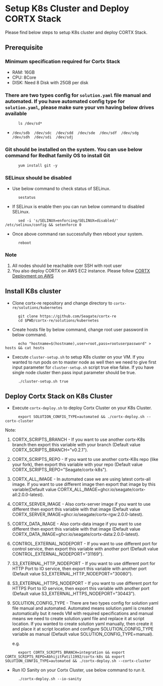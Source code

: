 # Setup K8s Cluster and Deploy CORTX Stack

   Please find below steps to setup K8s cluster and deploy CORTX Stack.

## Prerequisite 
### Minimum specification required for Cortx Stack
   - RAM: 16GB
   - CPU: 8Core
   - DISK: Need 8 Disk with 25GB per disk

### There are two types config for `solution.yaml` file manual and automated. If you have automated config type for `solution.yaml`, please make sure your vm having below drives available
```
      ls /dev/sd*
```
   - `/dev/sdb  /dev/sdc  /dev/sdd  /dev/sde  /dev/sdf  /dev/sdg  /dev/sdh  /dev/sdi  /dev/sdj`

### Git should be installed on the system. You can use below command for Redhat family OS to install Git

```
      yum install git -y
```
### SELinux should be disabled
   - Use below command to check status of SELinux.
```
      sestatus
```
   - If SELinux is enable then you can run below command to disabled SELinux.

```
      sed -i 's/SELINUX=enforcing/SELINUX=disabled/' /etc/selinux/config && setenforce 0
```

   - Once above command ran successfully then reboot your system.

```
      reboot
```   
### Note
 1. All nodes should be reachable over SSH with root user
 2. You also deploy CORTX on AWS EC2 instance. Please follow [CORTX Deployment on AWS](https://github.com/Seagate/cortx-re/blob/main/solutions/community-deploy/cloud/AWS/README.md)

## Install K8s cluster

   - Clone cortx-re repository and change directory to `cortx-re/solutions/kubernetes`
```
      git clone https://github.com/Seagate/cortx-re 
      cd $PWD/cortx-re/solutions/kubernetes
```
   - Create hosts file by below command, change root user password in below command.
```
      echo "hostname=$(hostname),user=root,pass=rootuserpassword" > hosts && cat hosts
```
   - Execute `cluster-setup.sh` to setup K8s cluster on your VM. If you wanted to run pods on to master node as well then we need to give first input parameter for `cluster-setup.sh` script true else false. If you have single node cluster then pass input parameter should be true.
```
      ./cluster-setup.sh true
```

## Deploy Cortx Stack on K8s Cluster

   - Execute `cortx-deploy.sh` to deploy Cortx Cluster on your K8s Cluster.
```
      export SOLUTION_CONFIG_TYPE=automated && ./cortx-deploy.sh --cortx-cluster
```

   Note:
   1. CORTX_SCRIPTS_BRANCH - If you want to use another cortx-K8s branch then export this variable with your branch (Default value CORTX_SCRIPTS_BRANCH="v0.2.1").
   2. CORTX_SCRIPTS_REPO - If you want to use another cortx-K8s repo (like your fork), then export this variable with your repo (Default value CORTX_SCRIPTS_REPO="Seagate/cortx-k8s").
   3. CORTX_ALL_IMAGE - In automated case we are using latest cortx-all image. If you want to use different image then export that image by this variable(Default value CORTX_ALL_IMAGE=ghcr.io/seagate/cortx-all:2.0.0-latest).
   4. CORTX_SERVER_IMAGE - Also cortx-server image if you want to use different then export this variable with that image (Default value CORTX_SERVER_IMAGE=ghcr.io/seagate/cortx-rgw:2.0.0-latest).
   5. CORTX_DATA_IMAGE - Also cortx-data image if you want to use different then export this variable with that image (Default value CORTX_DATA_IMAGE=ghcr.io/seagate/cortx-data:2.0.0-latest).
   6. CONTROL_EXTERNAL_NODEPORT - If you want to use different port for control service, then export this variable with another port (Default value CONTROL_EXTERNAL_NODEPORT="31169").
   7. S3_EXTERNAL_HTTP_NODEPORT - If you want to use different port for HTTP Port to IO service, then export this variable with another port (Default value S3_EXTERNAL_HTTP_NODEPORT="30080").
   8. S3_EXTERNAL_HTTPS_NODEPORT - If you want to use different port for HTTPS Port to IO service, then export this variable with another port (Default value S3_EXTERNAL_HTTPS_NODEPORT="30443").
   9. SOLUTION_CONFIG_TYPE - There are two types config for solution yaml file manual and automated. Automated means solution.yaml is created automatically but it needs VM with required specifications and manual means we need to create solution.yaml file and replace it at script location. If you wanted to create solution yaml manually, then create it and place it at script location and configure SOLUTION_CONFIG_TYPE variable as manual (Default value SOLUTION_CONFIG_TYPE=manual).

      e.g.
```
      export CORTX_SCRIPTS_BRANCH=integration && export CORTX_SCRIPTS_REPO=AbhijitPatil1992/cortx-k8s && export SOLUTION_CONFIG_TYPE=automated && ./cortx-deploy.sh --cortx-cluster
```

   - Run IO Sanity on your Cortx Cluster, use below command to run it.
```
      ./cortx-deploy.sh --io-sanity
```
